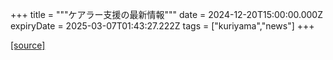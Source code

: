 +++
title = """ケアラー支援の最新情報"""
date = 2024-12-20T15:00:00.000Z
expiryDate = 2025-03-07T01:43:27.222Z
tags = ["kuriyama","news"]
+++


[[source]](https://www.town.kuriyama.hokkaido.jp/site/keara-sien/15220.html)
